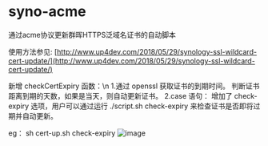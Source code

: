 # syno-acme
通过acme协议更新群晖HTTPS泛域名证书的自动脚本

使用方法参见: [http://www.up4dev.com/2018/05/29/synology-ssl-wildcard-cert-update/](http://www.up4dev.com/2018/05/29/synology-ssl-wildcard-cert-update/)


新增 checkCertExpiry 函数：\n
1.通过 openssl 获取证书的到期时间。
判断证书距离到期的天数，如果是当天，则自动更新证书。
2.case 语句：
增加了 check-expiry 选项，用户可以通过运行 ./script.sh check-expiry 来检查证书是否即将过期并自动更新。

eg：
sh cert-up.sh check-expiry
![image](https://github.com/user-attachments/assets/76aaa056-93e4-4ea4-b7a9-74e53e096e8a)
